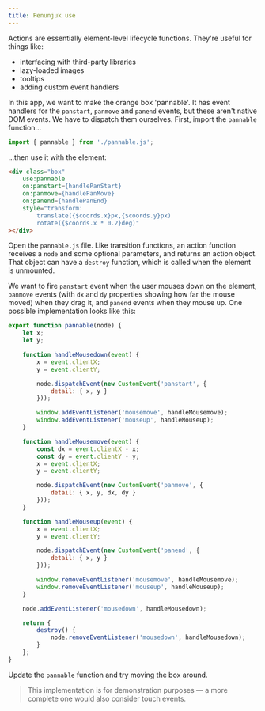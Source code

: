 ```yaml
---
title: Penunjuk use
---
```


Actions are essentially element-level lifecycle functions. They're useful for things like:

* interfacing with third-party libraries
* lazy-loaded images
* tooltips
* adding custom event handlers

In this app, we want to make the orange box 'pannable'. It has event handlers for the `panstart`, `panmove` and `panend` events, but these aren't native DOM events. We have to dispatch them ourselves. First, import the `pannable` function...

```js
import { pannable } from './pannable.js';
```

...then use it with the element:

```html
<div class="box"
	use:pannable
	on:panstart={handlePanStart}
	on:panmove={handlePanMove}
	on:panend={handlePanEnd}
	style="transform:
		translate({$coords.x}px,{$coords.y}px)
		rotate({$coords.x * 0.2}deg)"
></div>
```

Open the `pannable.js` file. Like transition functions, an action function receives a `node` and some optional parameters, and returns an action object. That object can have a `destroy` function, which is called when the element is unmounted.

We want to fire `panstart` event when the user mouses down on the element, `panmove` events (with `dx` and `dy` properties showing how far the mouse moved) when they drag it, and `panend` events when they mouse up. One possible implementation looks like this:

```js
export function pannable(node) {
	let x;
	let y;

	function handleMousedown(event) {
		x = event.clientX;
		y = event.clientY;

		node.dispatchEvent(new CustomEvent('panstart', {
			detail: { x, y }
		}));

		window.addEventListener('mousemove', handleMousemove);
		window.addEventListener('mouseup', handleMouseup);
	}

	function handleMousemove(event) {
		const dx = event.clientX - x;
		const dy = event.clientY - y;
		x = event.clientX;
		y = event.clientY;

		node.dispatchEvent(new CustomEvent('panmove', {
			detail: { x, y, dx, dy }
		}));
	}

	function handleMouseup(event) {
		x = event.clientX;
		y = event.clientY;

		node.dispatchEvent(new CustomEvent('panend', {
			detail: { x, y }
		}));

		window.removeEventListener('mousemove', handleMousemove);
		window.removeEventListener('mouseup', handleMouseup);
	}

	node.addEventListener('mousedown', handleMousedown);

	return {
		destroy() {
			node.removeEventListener('mousedown', handleMousedown);
		}
	};
}
```

Update the `pannable` function and try moving the box around.

> This implementation is for demonstration purposes — a more complete one would also consider touch events.
